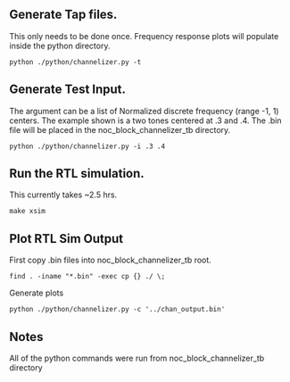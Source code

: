 
## Generate Tap files.

This only needs to be done once.  Frequency response plots will populate inside the python directory.

    python ./python/channelizer.py -t

## Generate Test Input.

The argument can be a list of Normalized discrete frequency (range -1, 1) centers.  The example shown is a two tones centered at .3 and .4.  The .bin file will be placed in the noc_block_channelizer_tb directory.

    python ./python/channelizer.py -i .3 .4

## Run the RTL simulation.

This currently takes ~2.5 hrs.

    make xsim

## Plot RTL Sim Output

First copy .bin files into noc_block_channelizer_tb root.

    find . -iname "*.bin" -exec cp {} ./ \;

Generate plots

    python ./python/channelizer.py -c '../chan_output.bin'


## Notes

All of the python commands were run from noc_block_channelizer_tb directory
